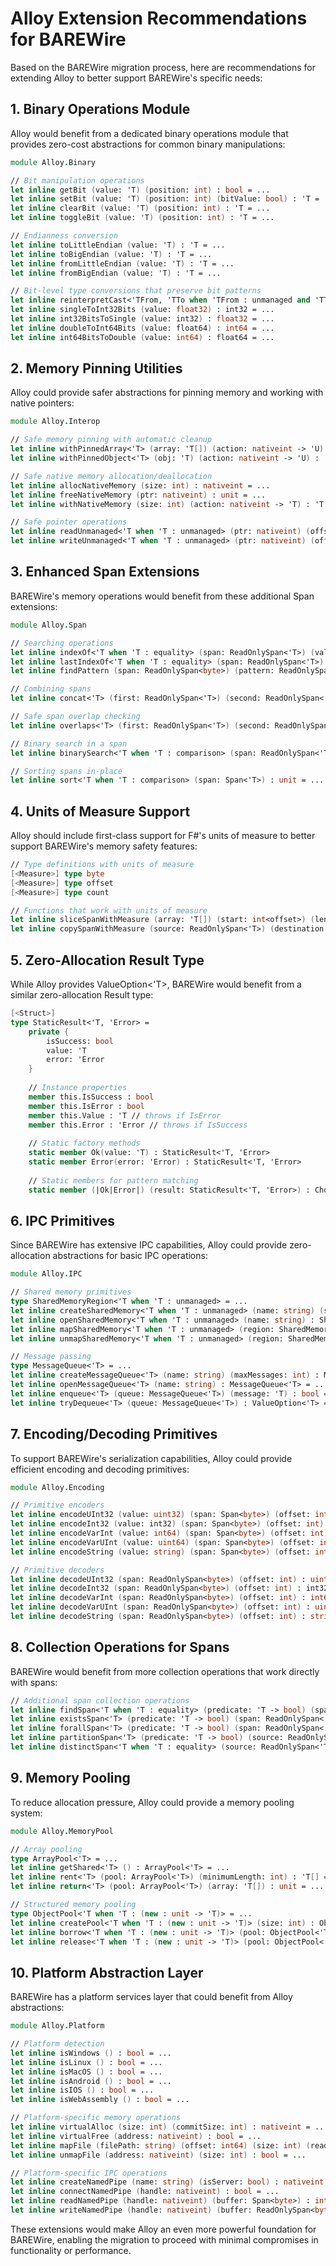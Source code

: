 # Alloy Extension Recommendations for BAREWire

Based on the BAREWire migration process, here are recommendations for extending Alloy to better support BAREWire's specific needs:

## 1. Binary Operations Module

Alloy would benefit from a dedicated binary operations module that provides zero-cost abstractions for common binary manipulations:

```fsharp
module Alloy.Binary

// Bit manipulation operations
let inline getBit (value: 'T) (position: int) : bool = ...
let inline setBit (value: 'T) (position: int) (bitValue: bool) : 'T = ...
let inline clearBit (value: 'T) (position: int) : 'T = ...
let inline toggleBit (value: 'T) (position: int) : 'T = ...

// Endianness conversion
let inline toLittleEndian (value: 'T) : 'T = ...
let inline toBigEndian (value: 'T) : 'T = ...
let inline fromLittleEndian (value: 'T) : 'T = ...
let inline fromBigEndian (value: 'T) : 'T = ...

// Bit-level type conversions that preserve bit patterns
let inline reinterpretCast<'TFrom, 'TTo when 'TFrom : unmanaged and 'TTo : unmanaged> (value: 'TFrom) : 'TTo = ...
let inline singleToInt32Bits (value: float32) : int32 = ...
let inline int32BitsToSingle (value: int32) : float32 = ...
let inline doubleToInt64Bits (value: float64) : int64 = ...
let inline int64BitsToDouble (value: int64) : float64 = ...
```

## 2. Memory Pinning Utilities

Alloy could provide safer abstractions for pinning memory and working with native pointers:

```fsharp
module Alloy.Interop

// Safe memory pinning with automatic cleanup
let inline withPinnedArray<'T> (array: 'T[]) (action: nativeint -> 'U) : 'U = ...
let inline withPinnedObject<'T> (obj: 'T) (action: nativeint -> 'U) : 'U = ...

// Safe native memory allocation/deallocation
let inline allocNativeMemory (size: int) : nativeint = ...
let inline freeNativeMemory (ptr: nativeint) : unit = ...
let inline withNativeMemory (size: int) (action: nativeint -> 'T) : 'T = ...

// Safe pointer operations
let inline readUnmanaged<'T when 'T : unmanaged> (ptr: nativeint) (offset: int) : 'T = ...
let inline writeUnmanaged<'T when 'T : unmanaged> (ptr: nativeint) (offset: int) (value: 'T) : unit = ...
```

## 3. Enhanced Span Extensions

BAREWire's memory operations would benefit from these additional Span extensions:

```fsharp
module Alloy.Span

// Searching operations
let inline indexOf<'T when 'T : equality> (span: ReadOnlySpan<'T>) (value: 'T) : int = ...
let inline lastIndexOf<'T when 'T : equality> (span: ReadOnlySpan<'T>) (value: 'T) : int = ...
let inline findPattern (span: ReadOnlySpan<byte>) (pattern: ReadOnlySpan<byte>) : int = ...

// Combining spans
let inline concat<'T> (first: ReadOnlySpan<'T>) (second: ReadOnlySpan<'T>) : 'T[] = ...

// Safe span overlap checking
let inline overlaps<'T> (first: ReadOnlySpan<'T>) (second: ReadOnlySpan<'T>) : bool = ...

// Binary search in a span
let inline binarySearch<'T when 'T : comparison> (span: ReadOnlySpan<'T>) (value: 'T) : int = ...

// Sorting spans in-place
let inline sort<'T when 'T : comparison> (span: Span<'T>) : unit = ...
```

## 4. Units of Measure Support

Alloy should include first-class support for F#'s units of measure to better support BAREWire's memory safety features:

```fsharp
// Type definitions with units of measure
[<Measure>] type byte
[<Measure>] type offset
[<Measure>] type count

// Functions that work with units of measure
let inline sliceSpanWithMeasure (array: 'T[]) (start: int<offset>) (length: int<count>) : Span<'T> = ...
let inline copySpanWithMeasure (source: ReadOnlySpan<'T>) (destination: Span<'T>) (count: int<count>) : unit = ...
```

## 5. Zero-Allocation Result Type

While Alloy provides ValueOption<'T>, BAREWire would benefit from a similar zero-allocation Result type:

```fsharp
[<Struct>]
type StaticResult<'T, 'Error> =
    private {
        isSuccess: bool
        value: 'T
        error: 'Error
    }
    
    // Instance properties
    member this.IsSuccess : bool
    member this.IsError : bool
    member this.Value : 'T // throws if IsError
    member this.Error : 'Error // throws if IsSuccess
    
    // Static factory methods
    static member Ok(value: 'T) : StaticResult<'T, 'Error>
    static member Error(error: 'Error) : StaticResult<'T, 'Error>
    
    // Static members for pattern matching
    static member (|Ok|Error|) (result: StaticResult<'T, 'Error>) : Choice<'T, 'Error>
```

## 6. IPC Primitives

Since BAREWire has extensive IPC capabilities, Alloy could provide zero-allocation abstractions for basic IPC operations:

```fsharp
module Alloy.IPC

// Shared memory primitives
type SharedMemoryRegion<'T when 'T : unmanaged> = ...
let inline createSharedMemory<'T when 'T : unmanaged> (name: string) (size: int) : SharedMemoryRegion<'T> = ...
let inline openSharedMemory<'T when 'T : unmanaged> (name: string) : SharedMemoryRegion<'T> = ...
let inline mapSharedMemory<'T when 'T : unmanaged> (region: SharedMemoryRegion<'T>) : Span<'T> = ...
let inline unmapSharedMemory<'T when 'T : unmanaged> (region: SharedMemoryRegion<'T>) : unit = ...

// Message passing
type MessageQueue<'T> = ...
let inline createMessageQueue<'T> (name: string) (maxMessages: int) : MessageQueue<'T> = ...
let inline openMessageQueue<'T> (name: string) : MessageQueue<'T> = ...
let inline enqueue<'T> (queue: MessageQueue<'T>) (message: 'T) : bool = ...
let inline tryDequeue<'T> (queue: MessageQueue<'T>) : ValueOption<'T> = ...
```

## 7. Encoding/Decoding Primitives

To support BAREWire's serialization capabilities, Alloy could provide efficient encoding and decoding primitives:

```fsharp
module Alloy.Encoding

// Primitive encoders
let inline encodeUInt32 (value: uint32) (span: Span<byte>) (offset: int) : int = ...
let inline encodeInt32 (value: int32) (span: Span<byte>) (offset: int) : int = ...
let inline encodeVarInt (value: int64) (span: Span<byte>) (offset: int) : int = ...
let inline encodeVarUInt (value: uint64) (span: Span<byte>) (offset: int) : int = ...
let inline encodeString (value: string) (span: Span<byte>) (offset: int) : int = ...

// Primitive decoders
let inline decodeUInt32 (span: ReadOnlySpan<byte>) (offset: int) : uint32 * int = ...
let inline decodeInt32 (span: ReadOnlySpan<byte>) (offset: int) : int32 * int = ...
let inline decodeVarInt (span: ReadOnlySpan<byte>) (offset: int) : int64 * int = ...
let inline decodeVarUInt (span: ReadOnlySpan<byte>) (offset: int) : uint64 * int = ...
let inline decodeString (span: ReadOnlySpan<byte>) (offset: int) : string * int = ...
```

## 8. Collection Operations for Spans

BAREWire would benefit from more collection operations that work directly with spans:

```fsharp
// Additional span collection operations
let inline findSpan<'T when 'T : equality> (predicate: 'T -> bool) (span: ReadOnlySpan<'T>) : int = ...
let inline existsSpan<'T> (predicate: 'T -> bool) (span: ReadOnlySpan<'T>) : bool = ...
let inline forallSpan<'T> (predicate: 'T -> bool) (span: ReadOnlySpan<'T>) : bool = ...
let inline partitionSpan<'T> (predicate: 'T -> bool) (source: ReadOnlySpan<'T>) (matching: Span<'T>) (nonMatching: Span<'T>) : int * int = ...
let inline distinctSpan<'T when 'T : equality> (source: ReadOnlySpan<'T>) (destination: Span<'T>) : int = ...
```

## 9. Memory Pooling

To reduce allocation pressure, Alloy could provide a memory pooling system:

```fsharp
module Alloy.MemoryPool

// Array pooling
type ArrayPool<'T> = ...
let inline getShared<'T> () : ArrayPool<'T> = ...
let inline rent<'T> (pool: ArrayPool<'T>) (minimumLength: int) : 'T[] = ...
let inline return<'T> (pool: ArrayPool<'T>) (array: 'T[]) : unit = ...

// Structured memory pooling
type ObjectPool<'T when 'T : (new : unit -> 'T)> = ...
let inline createPool<'T when 'T : (new : unit -> 'T)> (size: int) : ObjectPool<'T> = ...
let inline borrow<'T when 'T : (new : unit -> 'T)> (pool: ObjectPool<'T>) : 'T = ...
let inline release<'T when 'T : (new : unit -> 'T)> (pool: ObjectPool<'T>) (item: 'T) : unit = ...
```

## 10. Platform Abstraction Layer

BAREWire has a platform services layer that could benefit from Alloy abstractions:

```fsharp
module Alloy.Platform

// Platform detection
let inline isWindows () : bool = ...
let inline isLinux () : bool = ...
let inline isMacOS () : bool = ...
let inline isAndroid () : bool = ...
let inline isIOS () : bool = ...
let inline isWebAssembly () : bool = ...

// Platform-specific memory operations
let inline virtualAlloc (size: int) (commitSize: int) : nativeint = ...
let inline virtualFree (address: nativeint) : bool = ...
let inline mapFile (filePath: string) (offset: int64) (size: int) (readOnly: bool) : nativeint = ...
let inline unmapFile (address: nativeint) (size: int) : bool = ...

// Platform-specific IPC operations
let inline createNamedPipe (name: string) (isServer: bool) : nativeint = ...
let inline connectNamedPipe (handle: nativeint) : bool = ...
let inline readNamedPipe (handle: nativeint) (buffer: Span<byte>) : int = ...
let inline writeNamedPipe (handle: nativeint) (buffer: ReadOnlySpan<byte>) : int = ...
```

These extensions would make Alloy an even more powerful foundation for BAREWire, enabling the migration to proceed with minimal compromises in functionality or performance.

